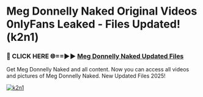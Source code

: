 # Meg Donnelly Naked Original Videos 0nlyFans Leaked - Files Updated! (k2n1)

<h3>🔴 CLICK HERE 🌐==►► <a href="https://tinyurl.com/up5wt9bj" rel="nofollow">Meg Donnelly Naked Updated Files</a></h3>

Get Meg Donnelly Naked and all content. Now you can access all videos and pictures of Meg Donnelly Naked. New Updated Files 2025!

[![k2n1](https://i.imgur.com/ABiUzMV.gif)](https://tinyurl.com/up5wt9bj)
